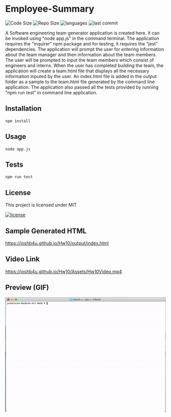 # Employee-Summary
![Code Size](https://img.shields.io/github/languages/code-size/joshb4u/Hw10)
![Repo Size](https://img.shields.io/github/repo-size/joshb4u/Hw10)
![languages](https://img.shields.io/github/languages/top/joshb4u/Hw10)
![last commit](https://img.shields.io/github/last-commit/joshb4u/Hw10)


A Software engineering team generator application is created here. It can be invoked using "node app.js" in the command terminal. The application requires the "inquirer" npm package and for testing, it requires the "jest" dependencies. The application will prompt the user for entering information about the team manager and then information about the team members. The user will be prompted to input the team members which consist of engineers and interns. When the user has completed building the team, the application will create a team.html file that displays all the necessary information inputed by the user. An index.html file is added in the output folder as a sample to the team.html file generated by the command line application. The application also passed all the tests provided by running "npm run test" in command line application. 

## Installation
```
npm install
```

## Usage
```
node app.js
```

## Tests
```
npm run test
```

## License
This project is licensed under MIT 

[![license](https://img.shields.io/npm/l/license)](https://opensource.org/licenses/MIT)


## Sample Generated HTML
https://joshb4u.github.io/Hw10/output/index.html


## Video Link
https://joshb4u.github.io/Hw10/Assets/Hw10Video.mp4


## Preview (GIF)

![Hw10GifImage](Assets/Hw10.gif)
